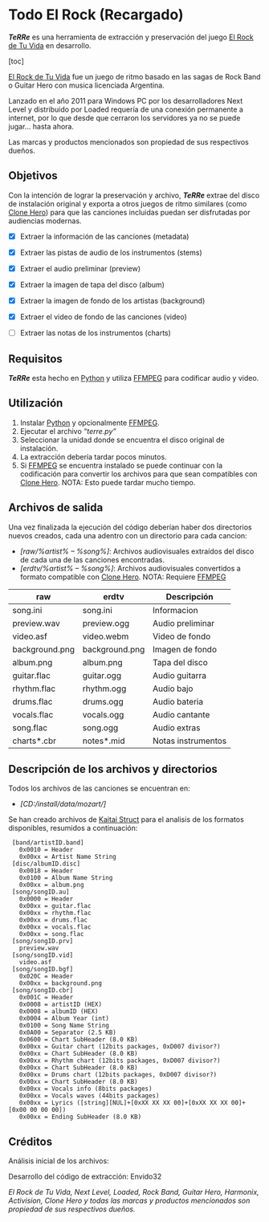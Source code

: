 # Todo El Rock (Recargado)

**_TeRRe_** es una herramienta de extracción y preservación del juego [El Rock de Tu Vida](https://web.archive.org/web/20111020150625/http://www.elrockdetuvida.com/website/index.php) en desarrollo.

[toc]

[El Rock de Tu Vida](https://web.archive.org/web/20111020150625/http://www.elrockdetuvida.com/website/index.php) fue un juego de ritmo basado en las sagas de Rock Band o Guitar Hero con musica licenciada Argentina.

Lanzado en el año 2011 para Windows PC por los desarrolladores Next Level y distribuido por Loaded requería de una conexión permanente a internet, por lo que desde que cerraron los servidores ya no se puede jugar… hasta ahora.

Las marcas y productos mencionados son propiedad de sus respectivos dueños. 

## Objetivos

Con la intención de lograr la preservación y archivo, **_TeRRe_** extrae del disco de instalación original y exporta a otros juegos de ritmo similares (como [Clone Hero](https://clonehero.net/)) para que las canciones incluidas puedan ser disfrutadas por audiencias modernas.

- [x] Extraer la información de las canciones (metadata)

- [x] Extraer las pistas de audio de los instrumentos (stems)

- [x] Extraer el audio preliminar (preview)

- [x] Extraer la imagen de tapa del disco (album)

- [x] Extraer la imagen de fondo de los artistas (background)

- [x] Extraer el video de fondo de las canciones (video)

- [ ] Extraer las notas de los instrumentos (charts)

## Requisitos 

**_TeRRe_** esta hecho en [Python](https://www.python.org/) y utiliza [FFMPEG](https://www.ffmpeg.org/) para codificar audio y video. 

## Utilización

1) Instalar [Python](https://www.python.org/) y opcionalmente [FFMPEG](https://www.ffmpeg.org/).
2) Ejecutar el archivo _“terre.py”_
3) Seleccionar la unidad donde se encuentra el disco original de instalación.
4) La extracción debería tardar pocos minutos.
5) Si [FFMPEG](https://www.ffmpeg.org/) se encuentra instalado se puede continuar con la codificación para convertir los archivos para que sean compatibles con [Clone Hero](https://clonehero.net/). NOTA: Esto puede tardar mucho tiempo.

## Archivos de salida
Una vez finalizada la ejecución del código deberían haber dos directorios nuevos creados, cada una adentro con un directorio para cada cancion:

- _[raw/%artist% – %song%]_: Archivos audiovisuales extraídos del disco de cada una de las canciones encontradas.
- _[erdtv/%artist% – %song%]_: Archivos audiovisuales convertidos a formato compatible con [Clone Hero](https://clonehero.net/). NOTA: Requiere [FFMPEG](https://www.ffmpeg.org/)


| raw            | erdtv          | Descripción        |
|----------------|----------------|--------------------|
| song.ini       | song.ini       | Informacion        |
| preview.wav    | preview.ogg    | Audio preliminar   |
| video.asf      | video.webm     | Video de fondo     |
| background.png | background.png | Imagen de fondo    |
| album.png      | album.png      | Tapa del disco     |
| guitar.flac    | guitar.ogg     | Audio guitarra     |
| rhythm.flac    | rhythm.ogg     | Audio bajo         |
| drums.flac     | drums.ogg      | Audio bateria      |
| vocals.flac    | vocals.ogg     | Audio cantante     |
| song.flac      | song.ogg       | Audio extras       |
| charts*.cbr     | notes*.mid    | Notas instrumentos |

## Descripción de los archivos y directorios

Todos los archivos de las canciones se encuentran en: 

- _[CD:/install/data/mozart/]_

Se han creado archivos de [Kaitai Struct](https://kaitai.io/) para el analisis de los formatos disponibles, resumidos a continuación:

```
 [band/artistID.band]
   0x0010 = Header
   0x00xx = Artist Name String
 [disc/albumID.disc]
   0x0018 = Header
   0x0100 = Album Name String
   0x00xx = album.png
 [song/songID.au]
   0x0000 = Header
   0x00xx = guitar.flac
   0x00xx = rhythm.flac
   0x00xx = drums.flac
   0x00xx = vocals.flac
   0x00xx = song.flac
 [song/songID.prv]
   preview.wav
 [song/songID.vid]
   video.asf
 [song/songID.bgf]
   0x020C = Header
   0x00xx = background.png
 [song/songID.cbr]
   0x001C = Header
   0x0008 = artistID (HEX)
   0x0008 = albumID (HEX)
   0x0004 = Album Year (int)
   0x0100 = Song Name String
   0x0A00 = Separator (2.5 KB)
   0x0600 = Chart SubHeader (8.0 KB)
   0x00xx = Guitar chart (12bits packages, 0xD007 divisor?)
   0x00xx = Chart SubHeader (8.0 KB)
   0x00xx = Rhythm chart (12bits packages, 0xD007 divisor?)
   0x00xx = Chart SubHeader (8.0 KB)
   0x00xx = Drums chart (12bits packages, 0xD007 divisor?)
   0x00xx = Chart SubHeader (8.0 KB)
   0x00xx = Vocals info (8bits packages)
   0x00xx = Vocals waves (44bits packages)
   0x00xx = Lyrics ([string][NUL]+[0xXX XX XX 00]+[0xXX XX XX 00]+[0x00 00 00 00])
   0x00xx = Ending SubHeader (8.0 KB)
   ```


## Créditos

Análisis inicial de los archivos:

Desarrollo del código de extracción: Envido32

_El Rock de Tu Vida, Next Level, Loaded, Rock Band, Guitar Hero, Harmonix, Activision, Clone Hero y todas las marcas y productos mencionados son propiedad de sus respectivos dueños._
